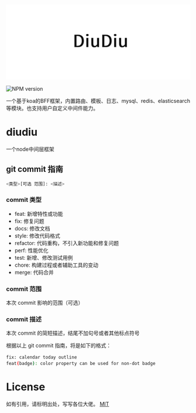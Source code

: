 <img src="/docs/logo.png" alt="Koa middleware framework for nodejs"/>
  
  ![NPM version][npm-image]

  一个基于koa的BFF框架，内置路由、模板、日志、mysql、redis、elasticsearch等模块。也支持用户自定义中间件能力。

# diudiu

一个node中间层框架

## git commit 指南

```bash
<类型>[可选 范围]: <描述>
```

### commit 类型

- feat: 新增特性或功能
- fix: 修复问题
- docs: 修改文档
- style: 修改代码格式
- refactor: 代码重构，不引入新功能和修复问题
- perf: 性能优化
- test: 新增、修改测试用例
- chore: 构建过程或者辅助工具的变动
- merge: 代码合并

### commit 范围

本次 commit 影响的范围（可选）

### commit 描述

本次 commit 的简短描述，结尾不加句号或者其他标点符号

根据以上 git commit 指南，将是如下的格式：

```bash
fix: calendar today outline
feat(badge): color property can be used for non-dot badge 
```

# License
如有引用，请标明出处，写写各位大佬。
[MIT](https://github.com/SKHon/koa-book-code/blob/master/LICENSE)

[npm-image]: https://img.shields.io/badge/npm-v0.0.1-green